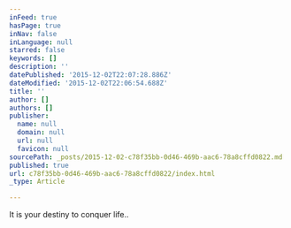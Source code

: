 ```yaml
---
inFeed: true
hasPage: true
inNav: false
inLanguage: null
starred: false
keywords: []
description: ''
datePublished: '2015-12-02T22:07:28.886Z'
dateModified: '2015-12-02T22:06:54.688Z'
title: ''
author: []
authors: []
publisher:
  name: null
  domain: null
  url: null
  favicon: null
sourcePath: _posts/2015-12-02-c78f35bb-0d46-469b-aac6-78a8cffd0822.md
published: true
url: c78f35bb-0d46-469b-aac6-78a8cffd0822/index.html
_type: Article

---
```

It is your destiny to conquer life..